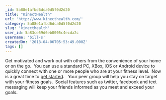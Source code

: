 ```yaml
---
_id: 5a88e1afbd6dca0d5f0d2d20
title: "KinectHealth"
url: 'http://www.kinecthealth.com/'
category: 5a88e1afbd6dca0d5f0d2d20
slug: 'kinecthealth'
user_id: 5a83ce59d6eb0005c4ecda2c
username: 'bill-s'
createdOn: '2013-04-06T05:53:49.000Z'
tags: []
---
```


Get motivated and work out with others from the convenience of your home or on the go.  You can use a standard PC, XBox, iOS or Android device to quickly connect with one or more people who are at your fitness level.  Now is a great time to <a href="http://www.kinecthealth.com/get-invited.html">get started</a>.   Your peer group will help you stay on target with your fitness goals.  Social features such as twitter, facebook and text messaging will keep your friends informed as you meet and exceed your goals.
